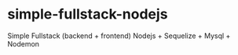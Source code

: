 # simple-fullstack-nodejs
Simple Fullstack (backend + frontend) Nodejs + Sequelize + Mysql + Nodemon
